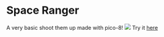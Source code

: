 # Space Ranger
A very basic shoot them up made with pico-8!
![](https://lh3.googleusercontent.com/-MmSa53NSNHk/WGuiFhmi-HI/AAAAAAAAY50/Cin6kDz8AK0BFomU-uWjcFgfzdIPCGU7wCJoC/w426-h398/Animation.gif)
Try it [here](http://www.demonixis.net/games/pico-8/spaceranger.html)